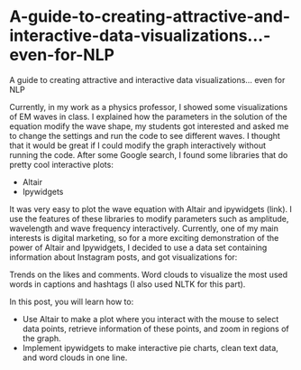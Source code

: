 # A-guide-to-creating-attractive-and-interactive-data-visualizations...-even-for-NLP
A guide to creating attractive and interactive data visualizations… even for NLP

Currently, in my work as a physics professor, I showed some visualizations of EM waves in class. I explained how the parameters in the solution of the equation modify the wave shape, my students got interested and asked me to change the settings and run the code to see different waves. I thought that it would be great if I could modify the graph interactively without running the code. After some Google search, I found some libraries that do pretty cool interactive plots:

- Altair
- Ipywidgets

It was very easy to plot the wave equation with Altair and ipywidgets (link). I use the features of these libraries to modify parameters such as amplitude, wavelength and wave frequency interactively. Currently, one of my main interests is digital marketing, so for a more exciting demonstration of the power of Altair and Ipywidgets, I decided to use a data set containing information about Instagram posts, and got visualizations for:

Trends on the likes and comments.
Word clouds to visualize the most used words in captions and hashtags (I also used NLTK for this part).

In this post, you will learn how to:
- Use Altair to make a plot where you interact with the mouse to select data points, retrieve information of these points, and zoom in regions of the graph.
- Implement ipywidgets to make interactive pie charts, clean text data, and word clouds in one line.
